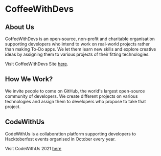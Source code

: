 # CoffeeWithDevs

## About Us

CoffeeWithDevs is an open-source, non-profit and charitable organisation supporting developers who intend to work on real-world projects rather than making To-Do apps. We let them learn new skills and explore creative ideas by assigning them to various projects of their fitting technologies.

Visit CoffeeWithDevs Site [here](https://coffeewithdevs.github.io/).

## How We Work?

We invite people to come on GitHub, the world's largest open-source community of developers. We create different projects on various technologies and assign them to developers who propose to take that project.

## CodeWithUs

CodeWithUs is a collaboration platform supporting developers to Hacktoberfest events organised in October every year.

Visit CodeWithUs 2021 [here](https://coffeewithdevs.github.io/codewithus-2021/)

